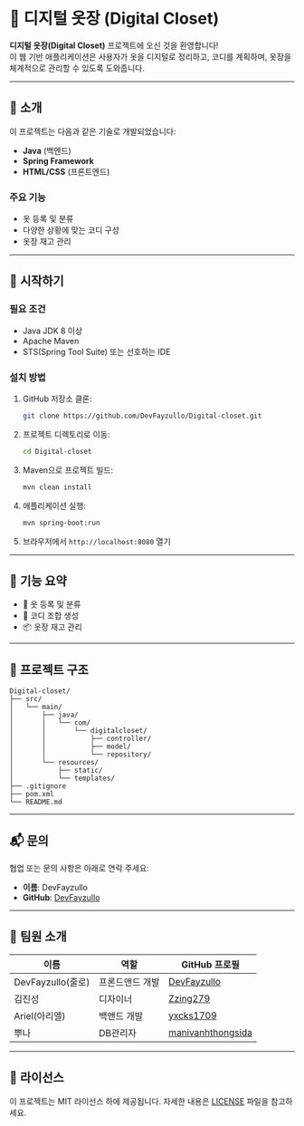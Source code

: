 # 👗 디지털 옷장 (Digital Closet)

**디지털 옷장(Digital Closet)** 프로젝트에 오신 것을 환영합니다!  
이 웹 기반 애플리케이션은 사용자가 옷을 디지털로 정리하고, 코디를 계획하며, 옷장을 체계적으로 관리할 수 있도록 도와줍니다.

---

## 📌 소개

이 프로젝트는 다음과 같은 기술로 개발되었습니다:

- **Java** (백엔드)
- **Spring Framework**
- **HTML/CSS** (프론트엔드)

### 주요 기능

- 옷 등록 및 분류
- 다양한 상황에 맞는 코디 구성
- 옷장 재고 관리

---

## 🚀 시작하기

### 필요 조건

- Java JDK 8 이상
- Apache Maven
- STS(Spring Tool Suite) 또는 선호하는 IDE

### 설치 방법

1. GitHub 저장소 클론:

   ```bash
   git clone https://github.com/DevFayzullo/Digital-closet.git
   ```

2. 프로젝트 디렉토리로 이동:

   ```bash
   cd Digital-closet
   ```

3. Maven으로 프로젝트 빌드:

   ```bash
   mvn clean install
   ```

4. 애플리케이션 실행:

   ```bash
   mvn spring-boot:run
   ```

5. 브라우저에서 `http://localhost:8080` 열기

---

## 🧪 기능 요약

- 👕 옷 등록 및 분류
- 🧥 코디 조합 생성
- 📦 옷장 재고 관리

---

## 📂 프로젝트 구조

```
Digital-closet/
├── src/
│   └── main/
│       ├── java/
│       │   └── com/
│       │       └── digitalcloset/
│       │           ├── controller/
│       │           ├── model/
│       │           └── repository/
│       └── resources/
│           ├── static/
│           └── templates/
├── .gitignore
├── pom.xml
└── README.md
```

---

## 📬 문의

협업 또는 문의 사항은 아래로 연락 주세요:

- **이름**: DevFayzullo  
- **GitHub**: [DevFayzullo](https://github.com/DevFayzullo)

---

## 👥 팀원 소개

| 이름         | 역할              | GitHub 프로필                          |
|--------------|-------------------|----------------------------------------|
| DevFayzullo(줄로)  | 프론드앤드 개발   | [DevFayzullo](https://github.com/DevFayzullo) |
| 김진성             | 디자이너         | [Zzing279](https://github.com/Zzing279) |
| Ariel(아리엘)      | 백앤드 개발       | [yxcks1709](https://github.com/yxcks1709) |
| 뿌나               | DB관리자         | [manivanhthongsida](https://github.com/manivanhthongsida) |

---

## 📄 라이선스

이 프로젝트는 MIT 라이선스 하에 제공됩니다. 자세한 내용은 [LICENSE](LICENSE) 파일을 참고하세요.
